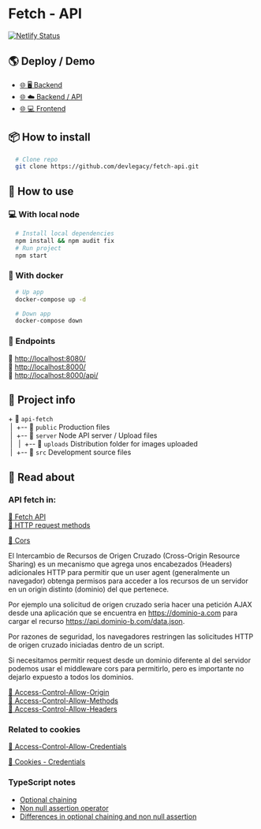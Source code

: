 # Fetch - API 

[![Netlify Status](https://api.netlify.com/api/v1/badges/229100bd-06d6-4223-bd26-7069772d4837/deploy-status)](https://app.netlify.com/sites/jsfetchapi/deploys)

## :earth_americas: Deploy / Demo

- [:globe_with_meridians: :desktop_computer: Backend](https://jsfetchapi.netlify.app/.netlify/functions/server/)
- [:globe_with_meridians: :cloud: Backend / API](https://jsfetchapi.netlify.app/.netlify/functions/server/api/)
- [:globe_with_meridians: :computer: Frontend](https://jsfetchapi.netlify.app/)

## :package: How to install

```sh
  # Clone repo
  git clone https://github.com/devlegacy/fetch-api.git
```

## :rocket: How to use

### :computer: With local node

```sh
  # Install local dependencies
  npm install && npm audit fix
  # Run project
  npm start
```

### :whale2: With docker

```sh
  # Up app
  docker-compose up -d
```

```sh
  # Down app
  docker-compose down
```

### :link: Endpoints

:link: [http://localhost:8080/](http://localhost:8080/)  
:link: [http://localhost:8000/](http://localhost:8000/)  
:link: [http://localhost:8000/api/](http://localhost:8000/api/)  

## :file_folder: Project info

+&nbsp;:open_file_folder: `api-fetch`  
&nbsp;|&nbsp;&nbsp;+-- :open_file_folder: `public` Production files  
&nbsp;|&nbsp;&nbsp;+-- :open_file_folder: `server` Node API server / Upload files  
&nbsp;|&nbsp;&nbsp;&nbsp;|&nbsp;&nbsp;+-- :open_file_folder: `uploads` Distribution folder for images uploaded  
&nbsp;|&nbsp;&nbsp;+-- :open_file_folder: `src` Development source files  

## :book: Read about 

### API fetch in:

[:link: Fetch API](https://fetch.spec.whatwg.org/#fetch-api)  
[:link: HTTP request methods](https://developer.mozilla.org/es/docs/Web/HTTP/Methods)  


[:link: Cors](https://developer.mozilla.org/en-US/docs/Web/HTTP/CORS)  

El Intercambio de Recursos de Origen Cruzado (Cross-Origin Resource Sharing) es un mecanismo que agrega unos encabezados (Headers) adicionales HTTP para permitir que un user agent (generalmente un navegador) obtenga permisos para acceder a los recursos de un servidor en un origin distinto (dominio) del que pertenece.

Por ejemplo una solicitud de origen cruzado seria hacer una petición AJAX desde una aplicación que se encuentra en https://dominio-a.com para cargar el recurso https://api.dominio-b.com/data.json.

Por razones de seguridad, los navegadores restringen las solicitudes HTTP de origen cruzado iniciadas dentro de un script.

Si necesitamos permitir request desde un dominio diferente al del servidor podemos usar el middleware cors para permitirlo, pero es importante no dejarlo expuesto a todos los dominios.

[:link: Access-Control-Allow-Origin](http://developer.mozilla.org/es/docs/Web/HTTP/Headers/Access-Control-Allow-Origin)  
[:link: Access-Control-Allow-Methods](https://developer.mozilla.org/es/docs/Web/HTTP/Headers/Access-Control-Allow-Methods)  
[:link: Access-Control-Allow-Headers](https://developer.cdn.mozilla.net/en-US/docs/Web/HTTP/Headers/Access-Control-Allow-Headers)  

### Related to cookies

[:link: Access-Control-Allow-Credentials](https://developer.mozilla.org/es/docs/Web/HTTP/Headers/Access-Control-Allow-Credentials)  

[:link: Cookies - Credentials](https://developer.mozilla.org/en-US/docs/Web/API/Request/credentials)  

### TypeScript notes

- [Optional chaining](https://www.typescriptlang.org/docs/handbook/release-notes/typescript-3-7.html#optional-chaining)
- [Non null assertion operator](https://www.typescriptlang.org/docs/handbook/release-notes/typescript-2-0.html#non-null-assertion-operator)
- [Differences in optional chaining and non null assertion](https://www.typescriptlang.org/docs/handbook/release-notes/typescript-3-9.html#parsing-differences-in-optional-chaining-and-non-null-assertions)
